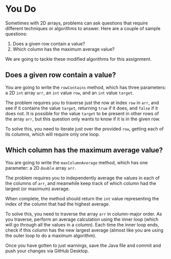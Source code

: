 # You Do

Sometimes with 2D arrays, problems can ask questions that require different techniques or algorithms to answer. Here are a couple of sample questions:
1. Does a given row contain a value?
2. Which column has the maximum average value?

We are going to tackle these modified algorithms for this assignment.

## Does a given row contain a value?

You are going to write the `rowContains` method, which has three parameters: a 2D `int` array `arr`, an `int` value `row`, and an `int` value `target`.

The problem requires you to traverse just the row at index `row` in `arr`, and see if it contains the value `target`, returning `true` if it does, and `false` if it does not. It is possible for the value `target` to be present in other rows of the array `arr`, but this question only wants to know if it is in the given row.

To solve this, you need to iterate just over the provided `row`, getting each of its columns, which will require only one loop.

## Which column has the maximum average value?

You are going to write the `maxColumnAverage` method, which has one parameter: a 2D `double` array `arr`.

The problem requires you to independently average the values in each of the columns of `arr`, and meanwhile keep track of which column had the largest (or maximum) average.

When complete, the method should return the `int` value representing the index of the column that had the highest average.

To solve this, you need to traverse the array `arr` in column-major order. As you traverse, perform an average calculation using the inner loop (which will go through all the values in a column). Each time the inner loop ends, check if this column has the new largest average (almost like you are using the outer loop to do a maximum algorithm).

Once you have gotten to just warnings, save the Java file and commit and push your changes via GitHub Desktop.